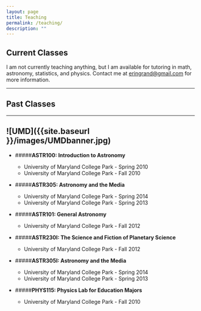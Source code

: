 ```yaml
---
layout: page
title: Teaching
permalink: /teaching/
description: ""
---
```


## Current Classes

I am not currently teaching anything, but I am available for 
tutoring in math, astronomy, statistics, and physics. Contact me at eringrand@gmail.com for more information.

---
## Past Classes
---
![UMD]({{site.baseurl }}/images/UMDbanner.jpg)
---

* #####**ASTR100: Introduction to Astronomy**
	* University of Maryland College Park - Spring 2010
	* University of Maryland College Park - Fall 2010

* #####**ASTR305: Astronomy and the Media**
	* University of Maryland College Park - Spring 2014
	* University of Maryland College Park - Spring 2013

* #####**ASTR101: General Astronomy**
	* University of Maryland College Park - Fall 2012

* #####**ASTR230I: The Science and Fiction of Planetary Science**
	* University of Maryland College Park - Fall 2012

* #####**ASTR305I: Astronomy and the Media**
	* University of Maryland College Park - Spring 2014
	* University of Maryland College Park - Spring 2013

* #####**PHYS115: Physics Lab for Education Majors**
	* University of Maryland College Park - Fall 2010